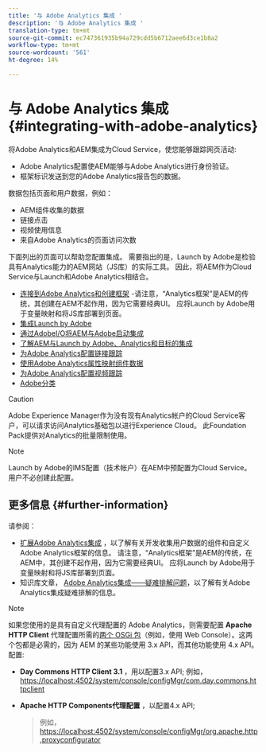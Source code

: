```yaml
---
title: '与 Adobe Analytics 集成 '
description: '与 Adobe Analytics 集成 '
translation-type: tm+mt
source-git-commit: ec747361935b94a729cdd5b6712aee6d3ce1b8a2
workflow-type: tm+mt
source-wordcount: '561'
ht-degree: 14%

---
```



# 与 Adobe Analytics 集成{#integrating-with-adobe-analytics}

将Adobe Analytics和AEM集成为Cloud Service，使您能够跟踪网页活动:

* Adobe Analytics配置使AEM能够与Adobe Analytics进行身份验证。
* 框架标识发送到您的Adobe Analytics报告包的数据。

数据包括页面和用户数据，例如：

* AEM组件收集的数据
* 链接点击
* 视频使用信息
* 来自Adobe Analytics的页面访问次数

下面列出的页面可以帮助您配置集成。 需要指出的是，Launch by Adobe是检验具有Analytics能力的AEM网站（JS库）的实际工具。 因此，将AEM作为Cloud Service与Launch和Adobe Analytics相结合。

* [连接到Adobe Analytics和创建框架](https://docs.adobe.com/content/help/en/experience-manager-65/administering/integration/adobeanalytics-connect.html) -请注意，“Analytics框架”是AEM的传统，其创建在AEM不起作用，因为它需要经典UI。 应将Launch by Adobe用于变量映射和将JS库部署到页面。
* [集成Launch by Adobe](https://docs.adobe.com/content/help/en/experience-manager-learn/sites/integrations/adobe-launch-integration-tutorial-understand.html)
* [通过AdobeI/O将AEM与Adobe启动集成](https://helpx.adobe.com/experience-manager/using/aem_launch_adobeio_integration.html)
* [了解AEM与Launch by Adobe、Analytics和目标的集成](https://helpx.adobe.com/experience-manager/kt/integration/using/aem-launch-integration-tutorial-understand.html)
* [为Adobe Analytics配置链接跟踪](https://docs.adobe.com/content/help/en/experience-manager-65/administering/integration/adobeanalytics-link.html)
* [使用Adobe Analytics属性映射组件数据](https://docs.adobe.com/content/help/en/experience-manager-65/administering/integration/adobeanalytics-mapping.html)
* [为Adobe Analytics配置视频跟踪](https://docs.adobe.com/content/help/en/experience-manager-65/administering/integration/adobeanalytics-video.html)
* [Adobe分类](https://docs.adobe.com/content/help/en/experience-manager-65/administering/integration/adobeanalytics-classifications.html)

>[!CAUTION]
>
>Adobe Experience Manager作为没有现有Analytics帐户的Cloud Service客户，可以请求访问Analytics基础包以进行Experience Cloud。  此Foundation Pack提供对Analytics的批量限制使用。

>[!NOTE]
>
>Launch by Adobe的IMS配置（技术帐户）在AEM中预配置为Cloud Service。 用户不必创建此配置。

## 更多信息 {#further-information}

请参阅：

* [扩展Adobe Analytics集成](https://docs.adobe.com/content/help/en/experience-manager-65/developing/extending-aem/extending-analytics/extending-analytics.html) ，以了解有关开发收集用户数据的组件和自定义Adobe Analytics框架的信息。 请注意，“Analytics框架”是AEM的传统，在AEM中，其创建不起作用，因为它需要经典UI。 应将Launch by Adobe用于变量映射和将JS库部署到页面。
* 知识库文章， [Adobe Analytics集成——疑难排解问题](https://helpx.adobe.com/experience-manager/kb/sitecatalystintegrationtroubleshooting.html)，以了解有关Adobe Analytics集成疑难排解的信息。

>[!NOTE]
>
>如果您使用的是具有自定义代理配置的 Adobe Analytics，则需要配置 **Apache HTTP Client** 代理配置所需的[两个 OSGi 包](https://docs.adobe.com/content/help/zh-Hans/experience-manager-65/deploying/configuring/configuring-osgi.html)（例如，使用 Web Console）。这两个包都是必需的，因为 AEM 的某些功能使用 3.x API，而其他功能使用 4.x API。配置:
>
>* **Day Commons HTTP Client 3.1** ，用以配置3.x API;
   >  例如， [https://localhost:4502/system/console/configMgr/com.day.commons.httpclient](https://localhost:4502/system/console/configMgr/com.day.commons.httpclient)
   >
   >
* **Apache HTTP Components代理配置** ，以配置4.x API;
   >  例如， [https://localhost:4502/system/console/configMgr/org.apache.http.proxyconfigurator](https://localhost:4502/system/console/configMgr/org.apache.http.proxyconfigurator)

>


